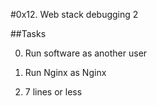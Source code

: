 #0x12. Web stack debugging 2 

##Tasks

0. Run software as another user 

1. Run Nginx as Nginx 

2. 7 lines or less 
